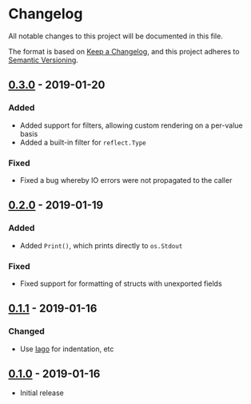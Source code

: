 # Changelog

All notable changes to this project will be documented in this file.

The format is based on [Keep a Changelog], and this project adheres to
[Semantic Versioning].

<!-- references -->
[Keep a Changelog]: https://keepachangelog.com/en/1.0.0/
[Semantic Versioning]: https://semver.org/spec/v2.0.0.html

## [0.3.0] - 2019-01-20

### Added

- Added support for filters, allowing custom rendering on a per-value basis
- Added a built-in filter for `reflect.Type`

### Fixed

- Fixed a bug whereby IO errors were not propagated to the caller

## [0.2.0] - 2019-01-19

### Added

- Added `Print()`, which prints directly to `os.Stdout`

### Fixed

- Fixed support for formatting of structs with unexported fields

## [0.1.1] - 2019-01-16

### Changed

- Use [Iago] for indentation, etc

## [0.1.0] - 2019-01-16

- Initial release

<!-- references -->
[Unreleased]: https://github.com/dogmatiq/dapper
[0.1.1]: https://github.com/dogmatiq/dapper/releases/tag/v0.1.1
[0.1.0]: https://github.com/dogmatiq/dapper/releases/tag/v0.1.0
[0.2.0]: https://github.com/dogmatiq/dapper/releases/tag/v0.2.0
[0.3.0]: https://github.com/dogmatiq/dapper/releases/tag/v0.2.0

[Iago]: https://github.com/dogmatiq/iago

<!-- version template
## [0.0.1] - YYYY-MM-DD

### Added
### Changed
### Deprecated
### Removed
### Fixed
### Security
-->
